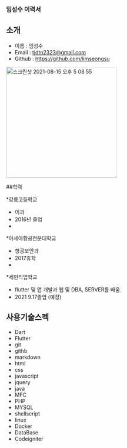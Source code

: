 ### 임성수 이력서

## 소개

* 이름 : 임성수
* Email : tjdtn2323@gmail.com 
* Github : https://github.com/limseongsu
<img width="300" height="300" alt="스크린샷 2021-08-15 오후 5 08 55" src="https://user-images.githubusercontent.com/79133729/129471674-f27a6474-3448-46d1-9764-b3f8fb65786e.png">

##학력

*강릉고등학교
- 이과 
- 2016년 졸업
- 
*아세아항공전문대학교
- 항공보안과
- 2017휴학
- 
*세민직업학교
- flutter 및 앱 개발과 웹 및 DBA, SERVER를 배움.
- 2021 9.17졸업 (예정)
  
## 사용기술스펙
- Dart
- Flutter
- git
- githb
- markdown
- html
- css
- javascript
- jquery
- java
- MFC
- PHP
- MYSQL
- shellscript
- linux
- Docker
- DataBase
- Codeigniter


